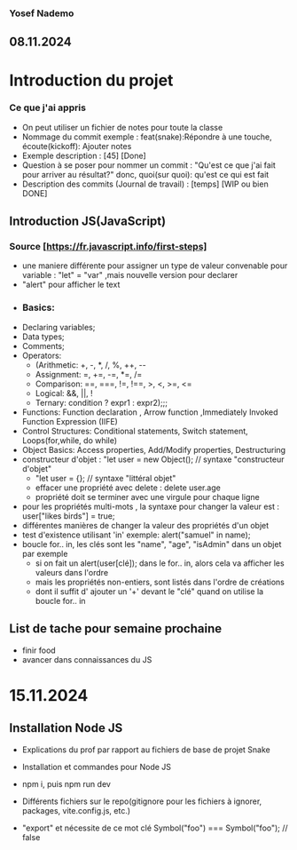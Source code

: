 ### Yosef Nademo

## 08.11.2024

# Introduction du projet

### Ce que j'ai appris
- On peut utiliser un fichier de notes pour toute la classe
- Nommage du commit exemple : feat(snake):Répondre à une touche, écoute(kickoff): Ajouter notes
- Exemple description : [45] [Done]
- Question à se poser pour nommer un commit : "Qu'est ce que j'ai fait pour arriver au résultat?" donc, quoi(sur quoi): qu'est ce qui est fait
- Description des commits (Journal de travail) : [temps] [WIP ou bien DONE]
  
## Introduction JS(JavaScript)  
### Source [https://fr.javascript.info/first-steps]
-  une maniere différente pour assigner un type de valeur convenable pour variable : "let" = "var" ,mais nouvelle version pour declarer
- "alert" pour afficher le text
- ### Basics:  
- Declaring variables;
- Data types;
- Comments;
- Operators:
  - (Arithmetic: +, -, *, /, %, ++, --
  - Assignment: =, +=, -=, *=, /=
  - Comparison: ==, ===, !=, !==, >, <, >=, <=
  - Logical: &&, ||, !
  - Ternary: condition ? expr1 : expr2);;;
- Functions: Function declaration , Arrow function ,Immediately Invoked Function Expression (IIFE)
- Control Structures: Conditional statements, Switch statement, Loops(for,while, do while)
- Object Basics: Access properties, Add/Modify properties, Destructuring
- constructeur d'objet : "let user = new Object(); // syntaxe "constructeur d'objet"
  - "let user = {}; // syntaxe "littéral objet"
  - effacer une propriété avec delete : delete user.age
  - propriété doit se terminer avec une virgule pour chaque ligne
- pour les propriétés multi-mots , la syntaxe pour changer la valeur est : user["likes birds"] = true;
- différentes manières de changer la valeur des propriétés d'un objet
- test d'existence utilisant 'in' exemple: alert("samuel" in name);
- boucle for.. in, les clés sont les "name", "age", "isAdmin" dans un objet par exemple
  - si on fait un alert(user[clé]); dans le for.. in, alors cela va afficher les valeurs dans l'ordre
  - mais les propriétés non-entiers, sont listés dans l'ordre de créations
  - dont il suffit d' ajouter un '+' devant le "clé" quand on utilise la boucle for.. in

## List de tache pour semaine prochaine
- finir food
- avancer dans connaissances du JS

# 15.11.2024

## Installation Node JS

- Explications du prof par rapport au fichiers de base de projet Snake
- Installation et commandes pour Node JS
- npm i, puis npm run dev
- Différents fichiers sur le repo(gitignore pour les fichiers à ignorer, packages, vite.config.js, etc.)

- "export" et nécessite de ce mot clé
Symbol("foo") === Symbol("foo"); // false
